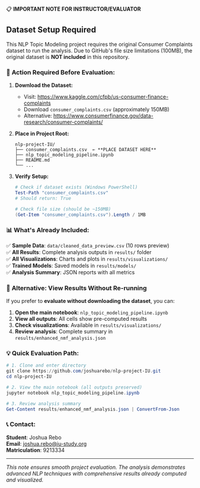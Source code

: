 📋 **IMPORTANT NOTE FOR INSTRUCTOR/EVALUATOR**

## Dataset Setup Required

This NLP Topic Modeling project requires the original Consumer Complaints dataset to run the analysis. Due to GitHub's file size limitations (100MB), the original dataset is **NOT included** in this repository.

### 🚨 **Action Required Before Evaluation:**

1. **Download the Dataset:**
   - Visit: https://www.kaggle.com/cfpb/us-consumer-finance-complaints
   - Download `consumer_complaints.csv` (approximately 150MB)
   - Alternative: https://www.consumerfinance.gov/data-research/consumer-complaints/

2. **Place in Project Root:**
   ```
   nlp-project-IU/
   ├── consumer_complaints.csv  ← **PLACE DATASET HERE**
   ├── nlp_topic_modeling_pipeline.ipynb
   ├── README.md
   └── ...
   ```

3. **Verify Setup:**
   ```powershell
   # Check if dataset exists (Windows PowerShell)
   Test-Path "consumer_complaints.csv"
   # Should return: True
   
   # Check file size (should be ~150MB)
   (Get-Item "consumer_complaints.csv").Length / 1MB
   ```

### 📊 **What's Already Included:**

✅ **Sample Data**: `data/cleaned_data_preview.csv` (10 rows preview)  
✅ **All Results**: Complete analysis outputs in `results/` folder  
✅ **All Visualizations**: Charts and plots in `results/visualizations/`  
✅ **Trained Models**: Saved models in `results/models/`  
✅ **Analysis Summary**: JSON reports with all metrics  

### 🔄 **Alternative: View Results Without Re-running**

If you prefer to **evaluate without downloading the dataset**, you can:

1. **Open the main notebook**: `nlp_topic_modeling_pipeline.ipynb`
2. **View all outputs**: All cells show pre-computed results
3. **Check visualizations**: Available in `results/visualizations/`
4. **Review analysis**: Complete summary in `results/enhanced_nmf_analysis.json`

### 💡 **Quick Evaluation Path:**

```powershell
# 1. Clone and enter directory
git clone https://github.com/joshuarebo/nlp-project-IU.git
cd nlp-project-IU

# 2. View the main notebook (all outputs preserved)
jupyter notebook nlp_topic_modeling_pipeline.ipynb

# 3. Review analysis summary
Get-Content results/enhanced_nmf_analysis.json | ConvertFrom-Json
```

### 📞 **Contact:**
**Student**: Joshua Rebo  
**Email**: joshua.rebo@iu-study.org  
**Matriculation**: 9213334  

---
*This note ensures smooth project evaluation. The analysis demonstrates advanced NLP techniques with comprehensive results already computed and visualized.*

